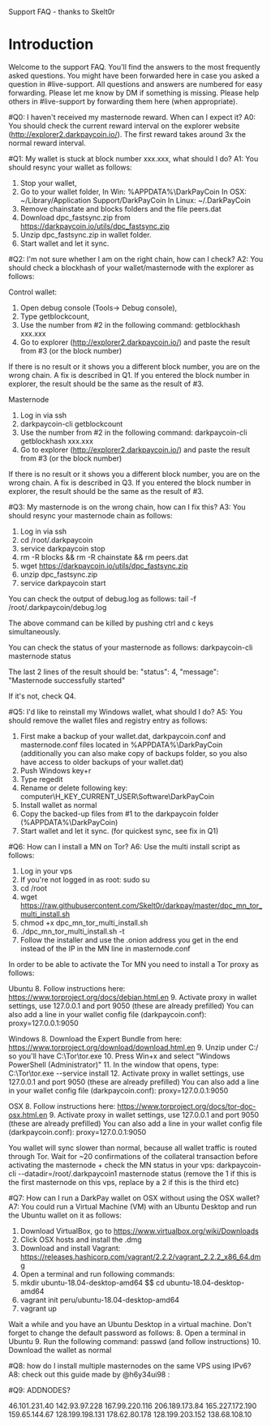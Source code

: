 Support FAQ - thanks to Skelt0r


# Introduction
Welcome to the support FAQ. You'll find the answers to the most frequently asked questions. You might have been forwarded here in case you asked a question in #live-support. All questions and answers are numbered for easy forwarding. Please let me know by DM if something is missing. Please help others in #live-support by forwarding them here (when appropriate).

#Q0: I haven't received my masternode reward. When can I expect it?
A0: You should check the current reward interval on the explorer website (http://explorer2.darkpaycoin.io/). The first reward takes around 3x the normal reward interval. 


#Q1: My wallet is stuck at block number xxx.xxx, what should I do?
A1: You should resync your wallet as follows:
1. Stop your wallet,
2. Go to your wallet folder,
In Win:  %APPDATA%\DarkPayCoin
In OSX: ~/Library/Application Support/DarkPayCoin
In Linux: ~/.DarkPayCoin
3. Remove chainstate and blocks folders and the file peers.dat
4. Download dpc_fastsync.zip from https://darkpaycoin.io/utils/dpc_fastsync.zip
5. Unzip dpc_fastsync.zip in wallet folder.
6. Start wallet and let it sync.


#Q2: I'm not sure whether I am on the right chain, how can I check?
A2: You should check a blockhash of your wallet/masternode with the explorer as follows:

Control wallet:
1. Open debug console (Tools-> Debug console),
2. Type getblockcount,
3. Use the number from #2 in the following command: getblockhash xxx.xxx
4. Go to explorer (http://explorer2.darkpaycoin.io/) and paste the result from #3 (or the block number)

If there is no result or it shows you a different block number, you are on the wrong chain. A fix is described in Q1. If you entered the block number in explorer, the result should be the same as the result of #3.

Masternode
1. Log in via ssh
2. darkpaycoin-cli getblockcount
3. Use the number from #2 in the following command: darkpaycoin-cli getblockhash xxx.xxx
4. Go to explorer (http://explorer2.darkpaycoin.io/) and paste the result from #3 (or the block number)

If there is no result or it shows you a different block number, you are on the wrong chain. A fix is described in Q3. If you entered the block number in explorer, the result should be the same as the result of #3.


#Q3: My masternode is on the wrong chain, how can I fix this?
A3: You should resync your masternode chain as follows:

1. Log in via ssh
2. cd /root/.darkpaycoin
3. service darkpaycoin stop
4. rm -R blocks && rm -R chainstate && rm peers.dat
5. wget https://darkpaycoin.io/utils/dpc_fastsync.zip
6. unzip dpc_fastsync.zip
7. service darkpaycoin start

You can check the output of debug.log as follows:
tail -f /root/.darkpaycoin/debug.log

The above command can be killed by pushing ctrl and c keys simultaneously.

You can check the status of your masternode as follows:
darkpaycoin-cli masternode status

The last 2 lines of the result should be:
"status": 4,
"message": "Masternode successfully started"

If it's not, check Q4.


#Q5: I'd like to reinstall my Windows wallet, what should I do?
A5: You should remove the wallet files and registry entry as follows:

1. First make a backup of your wallet.dat, darkpaycoin.conf and masternode.conf files located in %APPDATA%\DarkPayCoin (additionally you can also make copy of backups folder, so you also have access to older backups of your wallet.dat)
2. Push Windows key+r
3. Type regedit
4. Rename or delete following key: computer\H_KEY_CURRENT_USER\Software\DarkPayCoin
5. Install wallet as normal
6. Copy the backed-up files from #1 to the darkpaycoin folder (%APPDATA%\DarkPayCoin)
7. Start wallet and let it sync. (for quickest sync, see fix in Q1)


#Q6: How can I install a MN on Tor?
A6: Use the multi install script as follows:

1. Log in your vps
2. If you're not logged in as root: sudo su
3. cd /root
4. wget https://raw.githubusercontent.com/Skelt0r/darkpay/master/dpc_mn_tor_multi_install.sh
5. chmod +x dpc_mn_tor_multi_install.sh
6. ./dpc_mn_tor_multi_install.sh -t
7. Follow the installer and use the .onion address you get in the end instead of the IP in the MN line in masternode.conf

In order to be able to activate the Tor MN you need to install a Tor proxy as follows:

Ubuntu
8. Follow instructions here: https://www.torproject.org/docs/debian.html.en
9. Activate proxy in wallet settings, use 127.0.0.1 and port 9050 (these are already prefilled) You can also add a line in your wallet config file (darkpaycoin.conf): proxy=127.0.0.1:9050

Windows
8. Download the Expert Bundle from here: https://www.torproject.org/download/download.html.en
9. Unzip under C:/ so you'll have C:\Tor\tor.exe
10. Press Win+x and select "Windows PowerShell (Administrator)"
11. In the window that opens, type: C:\Tor\tor.exe --service install
12. Activate proxy in wallet settings, use 127.0.0.1 and port 9050 (these are already prefilled) You can also add a line in your wallet config file (darkpaycoin.conf): proxy=127.0.0.1:9050


OSX
8. Follow instructions here: https://www.torproject.org/docs/tor-doc-osx.html.en
9. Activate proxy in wallet settings, use 127.0.0.1 and port 9050 (these are already prefilled) You can also add a line in your wallet config file (darkpaycoin.conf): proxy=127.0.0.1:9050

You wallet will sync slower than normal, because all wallet traffic is routed through Tor. Wait for ~20 confirmations of the collateral transaction before activating the masternode + check the MN status in your vps: darkpaycoin-cli --datadir=/root/.darkpaycoin1 masternode status (remove the 1 if this is the first masternode on this vps, replace by a 2 if this is the third etc)


#Q7: How can I run a DarkPay wallet on OSX without using the OSX wallet?
A7: You could run a Virtual Machine (VM) with an Ubuntu Desktop and run the Ubuntu wallet on it as follows:

1. Download VirtualBox, go to https://www.virtualbox.org/wiki/Downloads
2. Click OSX hosts and install the .dmg 
3. Download and install Vagrant: https://releases.hashicorp.com/vagrant/2.2.2/vagrant_2.2.2_x86_64.dmg 
4. Open a terminal and run following commands:
5. mkdir ubuntu-18.04-desktop-amd64 $$ cd ubuntu-18.04-desktop-amd64
6. vagrant init peru/ubuntu-18.04-desktop-amd64
7. vagrant up
 
Wait a while and you have an Ubuntu Desktop in a virtual machine. Don't forget to change the default password as follows:
8. Open a terminal in Ubuntu
9. Run the following command: passwd (and follow instructions)
10. Download the wallet as normal


#Q8: how do I install multiple masternodes on the same VPS using IPv6?
A8: check out this guide made by @h6y34ui98 :



#Q9: ADDNODES?

46.101.231.40
142.93.97.228
167.99.220.116
206.189.173.84
165.227.172.190
159.65.144.67
128.199.198.131
178.62.80.178
128.199.203.152
138.68.108.10

